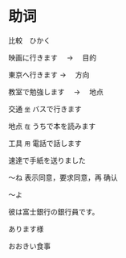 # 助词

比較　ひかく

映画に行きます　 → 　目的

東京へ行きます → 　方向

教室で勉強します　 → 　地点

交通 `坐` バスで行きます

地点 `在` うちで本を読みます

工具 `用` 電話で話します

速達で手紙を送りました

〜ね 表示同意，要求同意，再 确认

〜よ

彼は富士銀行の銀行員です。

あります様

おおきい食事
